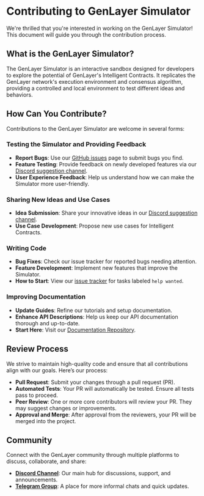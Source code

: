 # Contributing to GenLayer Simulator

We're thrilled that you're interested in working on the GenLayer Simulator! This document will guide you through the contribution process.

## What is the GenLayer Simulator?

The GenLayer Simulator is an interactive sandbox designed for developers to explore the potential of GenLayer's Intelligent Contracts. It replicates the GenLayer network's execution environment and consensus algorithm, providing a controlled and local environment to test different ideas and behaviors.

## How Can You Contribute?

Contributions to the GenLayer Simulator are welcome in several forms:

### Testing the Simulator and Providing Feedback

- **Report Bugs**: Use our [GitHub issues](https://github.com/yeagerai/genlayer-simulator/issues) page to submit bugs you find.
- **Feature Testing**: Provide feedback on newly developed features via our [Discord suggestion channel](https://discord.gg/5Gq4nCxe).
- **User Experience Feedback**: Help us understand how we can make the Simulator more user-friendly.

### Sharing New Ideas and Use Cases

- **Idea Submission**: Share your innovative ideas in our [Discord suggestion channel](https://discord.gg/5Gq4nCxe).
- **Use Case Development**: Propose new use cases for Intelligent Contracts.

### Writing Code

- **Bug Fixes**: Check our issue tracker for reported bugs needing attention.
- **Feature Development**: Implement new features that improve the Simulator.
- **How to Start**: View our [issue tracker](https://github.com/yeagerai/genlayer-simulator/issues) for tasks labeled `help wanted`.

### Improving Documentation

- **Update Guides**: Refine our tutorials and setup documentation.
- **Enhance API Descriptions**: Help us keep our API documentation thorough and up-to-date.
- **Start Here**: Visit our [Documentation Repository](https://github.com/yeagerai/genlayer-docs).

## Review Process

We strive to maintain high-quality code and ensure that all contributions align with our goals. Here’s our process:

- **Pull Request**: Submit your changes through a pull request (PR).
- **Automated Tests**: Your PR will automatically be tested. Ensure all tests pass to proceed.
- **Peer Review**: One or more core contributors will review your PR. They may suggest changes or improvements.
- **Approval and Merge**: After approval from the reviewers, your PR will be merged into the project.

## Community

Connect with the GenLayer community through multiple platforms to discuss, collaborate, and share:

- **[Discord Channel](https://discord.gg/5Gq4nCxe)**: Our main hub for discussions, support, and announcements.
- **[Telegram Group](https://t.me/genlayer)**: A place for more informal chats and quick updates.
